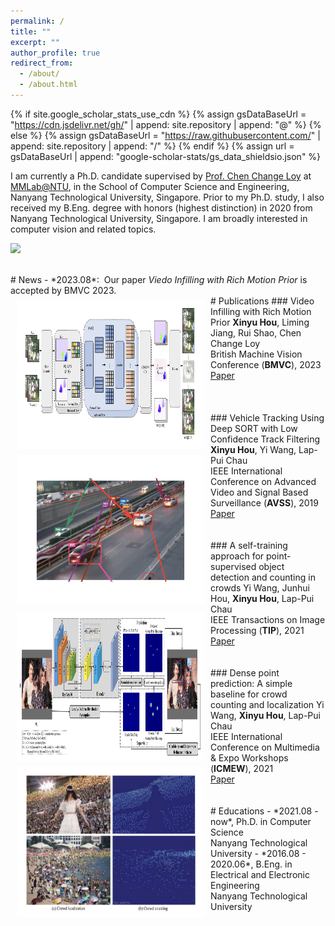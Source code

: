 ```yaml
---
permalink: /
title: ""
excerpt: ""
author_profile: true
redirect_from: 
  - /about/
  - /about.html
---
```


{% if site.google_scholar_stats_use_cdn %}
{% assign gsDataBaseUrl = "https://cdn.jsdelivr.net/gh/" | append: site.repository | append: "@" %}
{% else %}
{% assign gsDataBaseUrl = "https://raw.githubusercontent.com/" | append: site.repository | append: "/" %}
{% endif %}
{% assign url = gsDataBaseUrl | append: "google-scholar-stats/gs_data_shieldsio.json" %}

<span class='anchor' id='about-me'></span>

I am currently a Ph.D. candidate supervised by <a href="https://www.mmlab-ntu.com/person/ccloy/">Prof. Chen Change Loy</a> at <a href="https://www.mmlab-ntu.com/"> MMLab@NTU</a>, in the School of Computer Science and Engineering, Nanyang Technological University, Singapore. Prior to my Ph.D. study, I also received my B.Eng. degree with honors (highest distinction) in 2020 from Nanyang Technological University, Singapore. I am broadly interested in computer vision and related topics.

<a href='https://scholar.google.com/citations?user=90lIt2QAAAAJ'><img src="https://img.shields.io/endpoint?url={{ url | url_encode }}&logo=Google%20Scholar&labelColor=f6f6f6&color=9cf&style=flat&label=citations"></a>


<br />
# News
- *2023.08*: &nbsp;Our paper <i>Viedo Infilling with Rich Motion Prior</i> is accepted by BMVC 2023. 


<br />
# Publications 

<img style="float: left; margin:5px 10px" src="images/virmp.jpg" width="300" height="240">
### Video Infilling with Rich Motion Prior
<strong>Xinyu Hou</strong>, Liming Jiang, Rui Shao, Chen Change Loy<br />
British Machine Vision Conference (<strong>BMVC</strong>), 2023<br />
<a href="">Paper</a>
<br />
<br />
<br />
<br />

<img style="float: left; margin:5px 10px" src="images/dslcf.jpg" width="300" height="240">
### Vehicle Tracking Using Deep SORT with Low Confidence Track Filtering
<strong>Xinyu Hou</strong>, Yi Wang, Lap-Pui Chau<br />
IEEE International Conference on Advanced Video and Signal Based Surveillance (<strong>AVSS</strong>), 2019<br />
<a href="https://ieeexplore.ieee.org/abstract/document/8909903">Paper</a>
<br />
<br />

<img style="float: left; margin:5px 10px" src="images/wangyi2.jpg" width="300" height="240">
<br />
### A self-training approach for point-supervised object detection and counting in crowds
Yi Wang, Junhui Hou, <strong>Xinyu Hou</strong>, Lap-Pui Chau<br />
IEEE Transactions on Image Processing (<strong>TIP</strong>), 2021<br />
<a href="https://ieeexplore.ieee.org/abstract/document/9347744">Paper</a>
<br />
<br />

<img style="float: left; margin:5px 10px" src="images/wangyi1.jpg" width="300" height="240">
<br />
### Dense point prediction: A simple baseline for crowd counting and localization
Yi Wang, <strong>Xinyu Hou</strong>, Lap-Pui Chau<br />
IEEE International Conference on Multimedia & Expo Workshops (<strong>ICMEW</strong>), 2021<br />
<a href="https://ieeexplore.ieee.org/abstract/document/9347744">Paper</a>
<br />
<br />


<br />
# Educations
- *2021.08 - now*, Ph.D. in Computer Science <br /> Nanyang Technological University
- *2016.08 - 2020.06*, B.Eng. in Electrical and Electronic Engineering  <br /> Nanyang Technological University
<br />
